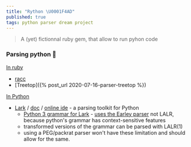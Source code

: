 ```yaml
---
title: "Rython \U0001F4AD"
published: true
tags: python parser dream project
---
```

> A (yet) fictionnal ruby gem, that allow to run pyhon code

### Parsing python 🚧

[In ruby](https://chatgpt.com/share/6843efd0-e704-800d-abbc-57a16c7784ca)
- [racc](https://github.com/ruby/racc?tab=readme-ov-file#racc-)
- [Treetop]({% post_url 2020-07-16-parser-treetop %})

[In Python](https://chatgpt.com/share/684c0781-e6fc-800d-9476-b60b9c995f4d)
- [Lark](https://github.com/lark-parser/lark?tab=readme-ov-file#lark---a-parsing-toolkit-for-python) / [doc](https://lark-parser.readthedocs.io/en/stable/) / [online ide](https://www.lark-parser.org/ide/) - a parsing toolkit for Python
	- [ Python 3 grammar for Lark](https://github.com/lark-parser/lark/blob/master/lark/grammars/python.lark) - [uses the Earley parser](https://chatgpt.com/share/684c0af1-4248-800d-a99b-9a4f385e4108) not LALR, because python's grammar has context-sensitive features
	- transformed versions of the grammar can be parsed with LALR(1) 
    - using a PEG/packrat parser won't have these limitation and should allow for the same.
